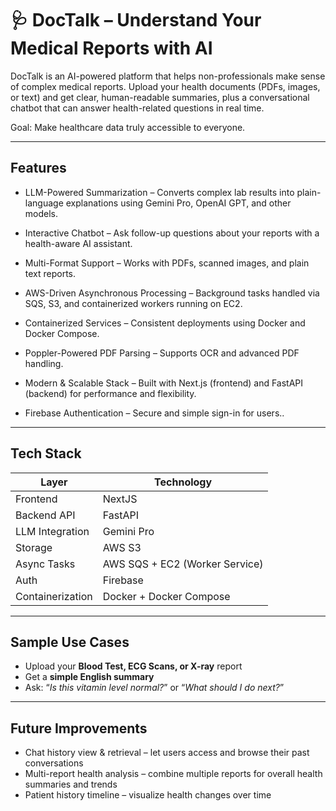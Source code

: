 # 🩺 DocTalk – Understand Your Medical Reports with AI

DocTalk is an AI-powered platform that helps non-professionals make sense of complex medical reports.
Upload your health documents (PDFs, images, or text) and get clear, human-readable summaries, plus a conversational chatbot that can answer health-related questions in real time.

Goal: Make healthcare data truly accessible to everyone.

---

## Features

- LLM-Powered Summarization – Converts complex lab results into plain-language explanations using Gemini Pro, OpenAI GPT, and other models.

- Interactive Chatbot – Ask follow-up questions about your reports with a health-aware AI assistant.

- Multi-Format Support – Works with PDFs, scanned images, and plain text reports.

- AWS-Driven Asynchronous Processing – Background tasks handled via SQS, S3, and containerized workers running on EC2.

- Containerized Services – Consistent deployments using Docker and Docker Compose.

- Poppler-Powered PDF Parsing – Supports OCR and advanced PDF handling.

- Modern & Scalable Stack – Built with Next.js (frontend) and FastAPI (backend) for performance and flexibility.

- Firebase Authentication – Secure and simple sign-in for users..

---

## Tech Stack

| Layer            | Technology                    |
|------------------|-------------------------------|
| Frontend         | NextJS                        |
| Backend API      | FastAPI                       |
| LLM Integration  | Gemini Pro                    |
| Storage          | AWS S3                        |
| Async Tasks      | AWS SQS + EC2 (Worker Service)|
| Auth             | Firebase                      |
| Containerization | Docker + Docker Compose       |

---

## Sample Use Cases

-  Upload your **Blood Test, ECG Scans, or X-ray** report  
-  Get a **simple English summary**  
-  Ask: “*Is this vitamin level normal?*” or “*What should I do next?*”  

---

## Future Improvements

- Chat history view & retrieval – let users access and browse their past conversations
- Multi-report health analysis – combine multiple reports for overall health summaries and trends
- Patient history timeline – visualize health changes over time
